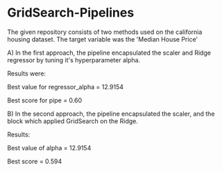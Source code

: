 # GridSearch-Pipelines

The given repository consists of two methods used on the california housing dataset.
The target variable was the 'Median House Price'

A) In the first approach, the pipeline encapsulated the scaler and Ridge regressor by tuning it's hyperparameter
alpha.

Results were: 

Best value for regressor_alpha = 12.9154

Best score for pipe = 0.60

B) In the second approach, the pipeline encapsulated the scaler, and the block which applied GridSearch on the Ridge.

Results:

Best value of alpha = 12.9154

Best score = 0.594

